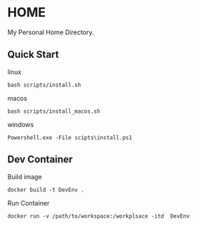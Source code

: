 # HOME
My Personal Home Directory.

## Quick Start
linux
```
bash scripts/install.sh
```
macos
```
bash scripts/install_macos.sh
```
windows
```
Powershell.exe -File scipts\install.ps1
```

## Dev Container
Build image
```
docker build -t DevEnv .
```
Run Container
```
docker run -v /path/to/workspace:/workplsace -itd  DevEnv
```
